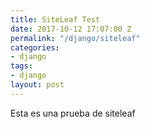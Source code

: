 ```yaml
---
title: SiteLeaf Test
date: 2017-10-12 17:07:00 Z
permalink: "/django/siteleaf"
categories:
- django
tags:
- django
layout: post
---
```


Esta es una prueba de siteleaf